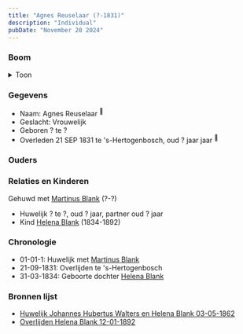 ```yaml
---
title: "Agnes Reuselaar (?-1831)"
description: "Individual"
pubDate: "November 20 2024"
---
```


### Boom
<details><summary>Toon</summary>

![test](https://www.plantuml.com/plantuml/svg/fP9VQy8m5CNVyoak-k1JeRKAAiL_Gt43XsnxbxIzgw5f8hafKiJllbGxTMommTx2lVVa_Ev9fcIviMKX6UL2xRdX1SGyoJEZIvK-QAaDMCCLkHOgotOYHKY4IIHUpbZiRGK55Z4QkfJ8ea5jgpsokriJoOdWo01WhasAvcqdabmXKHGLNAZn649sOgm3cxCLCNQHj6QPcu8NB0abvwO5dE3HzuFU4AxIzdA-21UXk__uBb2c9uX6CO-hRQojbJWQmmGcTptAIoctNANRn6YYM3iBDzGDu7MnWM0G1j0XRuN6wWnLh2dPrN0DqTfb9bH9C9TSvJUW0K1x4Ixxo_b_GUgXqwTTD3fWcWgLrOspszBt_RuFRIcodQrGIdrmZbV12YKg_fNE7_ZmXvZSuklPIvr0xti2ls87NNYQFJlriFjJVishULwp06jIknMQnRo6cB4fgjHzpmy0)
</details>

### Gegevens
- Naam: Agnes Reuselaar <sup><a href="../s00110/" style="text-decoration:none" title="Huwelijk Johannes Hubertus Walters en Helena Blank 03-05-1862">:link:</a></sup>
- Geslacht: Vrouwelijk
- Geboren ? te ? 
- Overleden 21 SEP 1831 te 's-Hertogenbosch, oud ? jaar jaar <sup><a href="../s00110/" style="text-decoration:none" title="Huwelijk Johannes Hubertus Walters en Helena Blank 03-05-1862">:link:</a></sup>

### Ouders

### Relaties en Kinderen

Gehuwd met [Martinus Blank](../i00148/) (?-?) 
- Huwelijk ? te ?, oud ? jaar, partner oud ? jaar 
- Kind [Helena Blank](../i00080/) (1834-1892)

### Chronologie
- 01-01-1: Huwelijk met [Martinus Blank](../i00148/)
- 21-09-1831: Overlijden te 's-Hertogenbosch
- 31-03-1834: Geboorte dochter [Helena Blank](../i00080/)

### Bronnen lijst
- [Huwelijk Johannes Hubertus Walters en Helena Blank 03-05-1862](../s00110/)
- [Overlijden Helena Blank 12-01-1892](../s00129/)